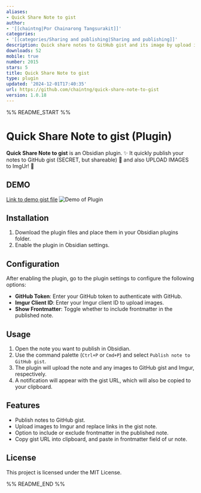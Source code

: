 ```yaml
---
aliases:
- Quick Share Note to gist
author:
- '[[chaintng|Por Chainarong Tangsurakit]]'
categories:
- '[[categories/Sharing and publishing|Sharing and publishing]]'
description: Quick share notes to GitHub gist and its image by upload images to Imgur.
downloads: 52
mobile: true
number: 2015
stars: 5
title: Quick Share Note to gist
type: plugin
updated: '2024-12-01T17:40:35'
url: https://github.com/chaintng/quick-share-note-to-gist
version: 1.0.18
---
```


%% README_START %%

# Quick Share Note to gist (Plugin)

**Quick Share Note to gist** is an Obsidian plugin. ✨ It quickly publish your notes to GitHub gist (SECRET, but shareable) 🚀 and also UPLOAD IMAGES to ImgUr! 🌈

## DEMO
[Link to demo gist file](https://gist.github.com/chaintng/e20f278cbf03d855bd51c5840caf728f)
![Demo of Plugin](https://raw.githubusercontent.com/chaintng/quick-share-note-to-gist/HEAD/docs/DEMO.gif)

## Installation

1. Download the plugin files and place them in your Obsidian plugins folder.
2. Enable the plugin in Obsidian settings.

## Configuration

After enabling the plugin, go to the plugin settings to configure the following options:

- **GitHub Token**: Enter your GitHub token to authenticate with GitHub.
- **Imgur Client ID**: Enter your Imgur client ID to upload images.
- **Show Frontmatter**: Toggle whether to include frontmatter in the published note.

## Usage

1. Open the note you want to publish in Obsidian.
2. Use the command palette (`Ctrl+P` or `Cmd+P`) and select `Publish note to GitHub gist`.
3. The plugin will upload the note and any images to GitHub gist and Imgur, respectively.
4. A notification will appear with the gist URL, which will also be copied to your clipboard.

## Features

- Publish notes to GitHub gist.
- Upload images to Imgur and replace links in the gist note.
- Option to include or exclude frontmatter in the published note.
- Copy gist URL into clipboard, and paste in frontmatter field of ur note.

## License

This project is licensed under the MIT License.


%% README_END %%